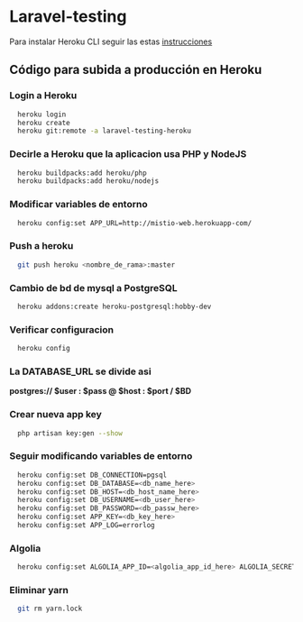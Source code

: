 # Laravel-testing

Para instalar Heroku CLI seguir las estas [instrucciones](https://github.com/wlizama/MDManual/blob/master/content/WildMix/Install-Heroku-CLI.md)


## Código para subida a producción en Heroku

### Login a Heroku
```sh
  heroku login
  heroku create
  heroku git:remote -a laravel-testing-heroku
```

### Decirle a Heroku que la aplicacion usa PHP y NodeJS
```sh
  heroku buildpacks:add heroku/php
  heroku buildpacks:add heroku/nodejs
```

### Modificar variables de entorno
```sh
  heroku config:set APP_URL=http://mistio-web.herokuapp-com/
```


### Push a heroku
```sh
  git push heroku <nombre_de_rama>:master
```


### Cambio de bd de mysql a PostgreSQL
```sh
  heroku addons:create heroku-postgresql:hobby-dev
```

### Verificar configuracion
```sh
  heroku config
```

### La DATABASE_URL se divide asi
**postgres:// $user : $pass @ $host : $port / $BD**


### Crear nueva app key
```sh
  php artisan key:gen --show
```

### Seguir modificando variables de entorno
```sh
  heroku config:set DB_CONNECTION=pgsql
  heroku config:set DB_DATABASE=<db_name_here>
  heroku config:set DB_HOST=<db_host_name_here>
  heroku config:set DB_USERNAME=<db_user_here>
  heroku config:set DB_PASSWORD=<db_passw_here>
  heroku config:set APP_KEY=<db_key_here>
  heroku config:set APP_LOG=errorlog
```


### Algolia
```sh
  heroku config:set ALGOLIA_APP_ID=<algolia_app_id_here> ALGOLIA_SECRET=<algolia_secret_here> SCOUT_PREFIX=procuction_
```

### Eliminar yarn
```sh
  git rm yarn.lock
```
```
